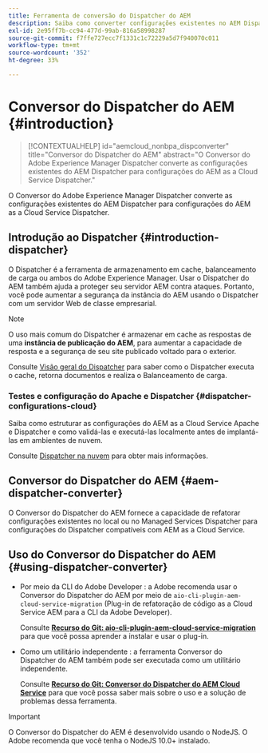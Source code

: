 ```yaml
---
title: Ferramenta de conversão do Dispatcher do AEM
description: Saiba como converter configurações existentes no AEM Dispatcher em configurações no AEM as a Cloud Service Dispatcher.
exl-id: 2e95ff7b-cc94-477d-99ab-816a58998287
source-git-commit: f7ffe727ecc7f1331c1c72229a5d7f940070c011
workflow-type: tm+mt
source-wordcount: '352'
ht-degree: 33%

---
```


# Conversor do Dispatcher do AEM {#introduction}

>[!CONTEXTUALHELP]
>id="aemcloud_nonbpa_dispconverter"
>title="Conversor do Dispatcher do AEM"
>abstract="O Conversor do Adobe Experience Manager Dispatcher converte as configurações existentes do AEM Dispatcher para configurações do AEM as a Cloud Service Dispatcher."

O Conversor do Adobe Experience Manager Dispatcher converte as configurações existentes do AEM Dispatcher para configurações do AEM as a Cloud Service Dispatcher.

## Introdução ao Dispatcher {#introduction-dispatcher}

O Dispatcher é a ferramenta de armazenamento em cache, balanceamento de carga ou ambos do Adobe Experience Manager. Usar o Dispatcher do AEM também ajuda a proteger seu servidor AEM contra ataques. Portanto, você pode aumentar a segurança da instância do AEM usando o Dispatcher com um servidor Web de classe empresarial.

>[!NOTE]
>O uso mais comum do Dispatcher é armazenar em cache as respostas de uma **instância de publicação do AEM**, para aumentar a capacidade de resposta e a segurança de seu site publicado voltado para o exterior.

Consulte [Visão geral do Dispatcher](https://experienceleague.adobe.com/docs/experience-manager-dispatcher/using/dispatcher.html?lang=pt-BR) para saber como o Dispatcher executa o cache, retorna documentos e realiza o Balanceamento de carga.

### Testes e configuração do Apache e Dispatcher {#dispatcher-configurations-cloud}

Saiba como estruturar as configurações do AEM as a Cloud Service Apache e Dispatcher e como validá-las e executá-las localmente antes de implantá-las em ambientes de nuvem.

Consulte [Dispatcher na nuvem](https://experienceleague.adobe.com/docs/experience-manager-cloud-service/content/implementing/content-delivery/disp-overview.html) para obter mais informações.

## Conversor do Dispatcher do AEM {#aem-dispatcher-converter}

O Conversor do Dispatcher do AEM fornece a capacidade de refatorar configurações existentes no local ou no Managed Services Dispatcher para configurações do Dispatcher compatíveis com AEM as a Cloud Service.

## Uso do Conversor do Dispatcher do AEM {#using-dispatcher-converter}

* Por meio da CLI do Adobe Developer : a Adobe recomenda usar o Conversor do Dispatcher do AEM por meio de `aio-cli-plugin-aem-cloud-service-migration` (Plug-in de refatoração de código as a Cloud Service AEM para a CLI da Adobe Developer).

  Consulte **[Recurso do Git: aio-cli-plugin-aem-cloud-service-migration](https://github.com/adobe/aio-cli-plugin-aem-cloud-service-migration#introduction)** para que você possa aprender a instalar e usar o plug-in.

* Como um utilitário independente : a ferramenta Conversor do Dispatcher do AEM também pode ser executada como um utilitário independente.

  Consulte **[Recurso do Git: Conversor do Dispatcher do AEM Cloud Service](https://github.com/adobe/aem-cloud-service-source-migration/tree/master/packages/dispatcher-converter)** para que você possa saber mais sobre o uso e a solução de problemas dessa ferramenta.

>[!IMPORTANT]
>O Conversor do Dispatcher do AEM é desenvolvido usando o NodeJS. O Adobe recomenda que você tenha o NodeJS 10.0+ instalado.
